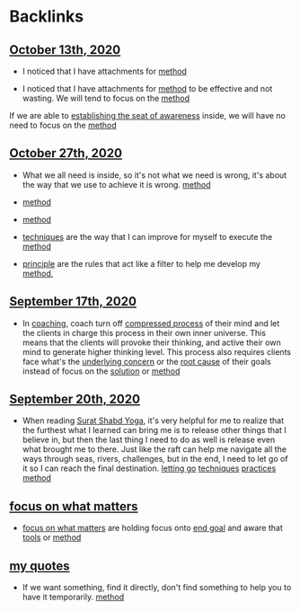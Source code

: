 
# Backlinks
## [October 13th, 2020](<October 13th, 2020.md>)
- I noticed that I have attachments for [method](<method.md>)

- I noticed that I have attachments for [method](<method.md>) to be effective and not wasting. We will tend to focus on the [method](<method.md>)

If we are able to [establishing the seat of awareness](<establishing the seat of awareness.md>) inside, we will have no need to focus on the [method](<method.md>)

## [October 27th, 2020](<October 27th, 2020.md>)
- What we all need is inside, so it's not what we need is wrong, it's about the way that we use to achieve it is wrong. [method](<method.md>)

- [method](<method.md>)

- [method](<method.md>)

- [techniques](<techniques.md>) are the way that I can improve for myself to execute the [method](<method.md>)

- [principle](<principle.md>) are the rules that act like a filter to help me develop my [method](<method.md>),

## [September 17th, 2020](<September 17th, 2020.md>)
- In [coaching](<coaching.md>), coach turn off [compressed process](<compressed process.md>) of their mind and let the clients in charge this process in their own inner universe. This means that the clients will provoke their thinking, and active their own mind to generate higher thinking level. This process also requires clients face what's the [underlying concern](<underlying concern.md>) or the [root cause](<root cause.md>) of their goals instead of focus on the [solution](<solution.md>) or [method](<method.md>)

## [September 20th, 2020](<September 20th, 2020.md>)
- When reading [Surat Shabd Yoga](<Surat Shabd Yoga.md>), it's very helpful for me to realize that the furthest what I learned can bring me is to release other things that I believe in, but then the last thing I need to do as well is release even what brought me to there. Just like the raft can help me navigate all the ways through seas, rivers, challenges, but in the end, I need to let go of it so I can reach the final destination. [letting go](<letting go.md>) [techniques](<techniques.md>) [practices](<practices.md>) [method](<method.md>)

## [focus on what matters](<focus on what matters.md>)
- [focus on what matters](<focus on what matters.md>) are holding focus onto [end goal](<end goal.md>) and aware that [tools](<tools.md>) or [method](<method.md>)

## [my quotes](<my quotes.md>)
-  If we want something, find it directly, don't find something to help you to have it temporarily. [method](<method.md>)


